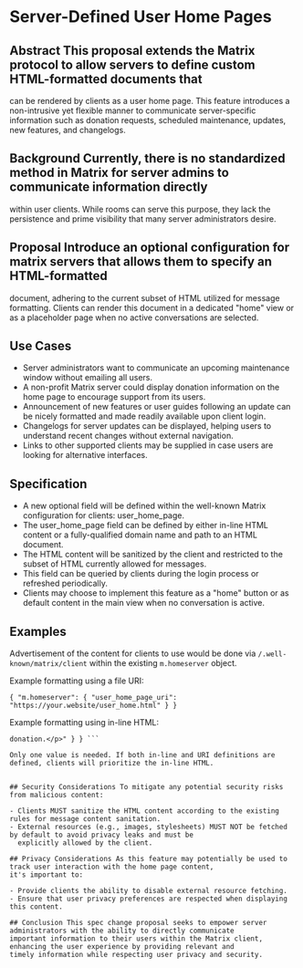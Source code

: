 # Server-Defined User Home Pages

## Abstract This proposal extends the Matrix protocol to allow servers to define custom HTML-formatted documents that
can be rendered by clients as a user home page. This feature introduces a non-intrusive yet flexible manner to
communicate server-specific information such as donation requests, scheduled maintenance, updates, new features, and
changelogs.

## Background Currently, there is no standardized method in Matrix for server admins to communicate information directly
within user clients. While rooms can serve this purpose, they lack the persistence and prime visibility that many server
administrators desire.

## Proposal Introduce an optional configuration for matrix servers that allows them to specify an HTML-formatted
document, adhering to the current subset of HTML utilized for message formatting. Clients can render this document in a
dedicated "home" view or as a placeholder page when no active conversations are selected.

## Use Cases

- Server administrators want to communicate an upcoming maintenance window without emailing all users.
- A non-profit Matrix server could display donation information on the home page to encourage support from its users.
- Announcement of new features or user guides following an update can be nicely formatted and made readily available
  upon client login.
- Changelogs for server updates can be displayed, helping users to understand recent changes without external
  navigation.
- Links to other supported clients may be supplied in case users are looking for alternative interfaces.

## Specification

- A new optional field will be defined within the well-known Matrix configuration for clients: user_home_page.
- The user_home_page field can be defined by either in-line HTML content or a fully-qualified domain name and path to an
  HTML document.
- The HTML content will be sanitized by the client and restricted to the subset of HTML currently allowed for messages.
- This field can be queried by clients during the login process or refreshed periodically.
- Clients may choose to implement this feature as a "home" button or as default content in the main view when no
  conversation is active.

## Examples

Advertisement of the content for clients to use would be done via `/.well-known/matrix/client` within the existing
`m.homeserver` object.

Example formatting using a file URI:

``` { "m.homeserver": { "user_home_page_uri": "https://your.website/user_home.html" } } ```

Example formatting using in-line HTML:

``` { "m.homeserver": { "user_home_page_html": "<h1>Welcome to our Matrix Homeserver!</h1><p>Visit our website to make a
donation.</p>" } } ```

Only one value is needed. If both in-line and URI definitions are defined, clients will prioritize the in-line HTML.


## Security Considerations To mitigate any potential security risks from malicious content:

- Clients MUST sanitize the HTML content according to the existing rules for message content sanitation.
- External resources (e.g., images, stylesheets) MUST NOT be fetched by default to avoid privacy leaks and must be
  explicitly allowed by the client.

## Privacy Considerations As this feature may potentially be used to track user interaction with the home page content,
it's important to:

- Provide clients the ability to disable external resource fetching.
- Ensure that user privacy preferences are respected when displaying this content.

## Conclusion This spec change proposal seeks to empower server administrators with the ability to directly communicate
important information to their users within the Matrix client, enhancing the user experience by providing relevant and
timely information while respecting user privacy and security.
